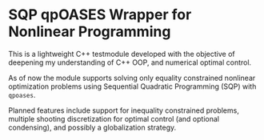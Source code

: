 # SQP qpOASES Wrapper for Nonlinear Programming

This is a lightweight C++ testmodule developed with the objective of deepening my understanding of C++ OOP, and numerical optimal control.

As of now the module supports solving only equality constrained nonlinear optimization problems using Sequential Quadratic Programming (SQP) with `qpoases`. 

Planned features include support for inequality constrained problems, multiple shooting discretization for optimal control (and optional condensing), and possibly a globalization strategy.